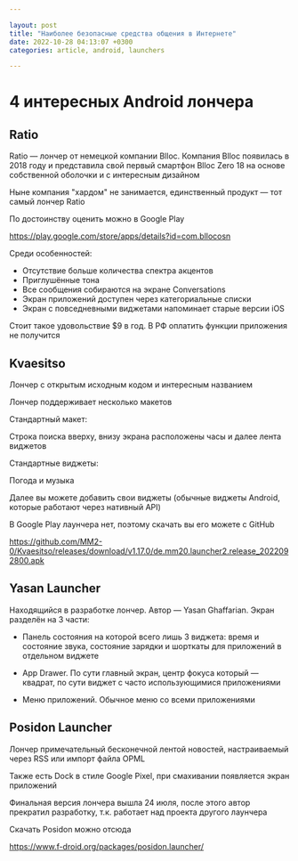 ```yaml
---

layout: post
title: "Наиболее безопасные средства общения в Интернете"
date: 2022-10-28 04:13:07 +0300
categories: article, android, launchers

---
```


# 4 интересных Android лончера

## Ratio

Ratio — лончер от немецкой компании Blloc. Компания Blloc появилась в 2018 году и представила свой первый смартфон Blloc Zero 18 на основе собственной оболочки и с интересным дизайном

Ныне компания "хардом" не занимается, единственный продукт — тот самый лончер Ratio

По достоинству оценить можно в Google Play

https://play.google.com/store/apps/details?id=com.bllocosn

Среди особенностей:

* Отсутствие больше количества спектра акцентов
* Приглушённые тона
* Все сообщения собираются на экране Conversations
* Экран приложений доступен через категориальные списки
* Экран с повседневными виджетами напоминает старые версии iOS

Стоит такое удовольствие $9 в год. В РФ оплатить функции приложения не получится

## Kvaesitso

Лончер с открытым исходным кодом и интересным названием

Лончер поддерживает несколько макетов

Стандартный макет: 

Строка поиска вверху, внизу экрана расположены часы и далее лента виджетов

Стандартные виджеты: 

Погода и музыка

Далее вы можете добавить свои виджеты (обычные виджеты Android, которые работают через нативный API)

В Google Play лаунчера нет, поэтому скачать вы его можете с GitHub 

https://github.com/MM2-0/Kvaesitso/releases/download/v1.17.0/de.mm20.launcher2.release_2022092800.apk

## Yasan Launcher

Находящийся в разработке лончер. Автор —  Yasan Ghaffarian. Экран разделён на 3 части: 

* Панель состояния на которой всего лишь 3 виджета: время и состояние звука, состояние зарядки и шорткаты для приложений в отдельном виджете

* App Drawer. По сути главный экран, центр фокуса который — квадрат, по сути виджет с часто использующимися приложениями

* Меню приложений. Обычное меню со всеми приложениями

## Posidon Launcher

Лончер примечательный бесконечной лентой новостей, настраиваемый через RSS или импорт файла OPML

Также есть Dock в стиле Google Pixel, при смахивании появляется экран приложений 

Финальная версия лончера вышла 24 июля, после этого автор прекратил разработку, т.к. работает над проекта другого лаунчера

Скачать Posidon можно отсюда

https://www.f-droid.org/packages/posidon.launcher/
